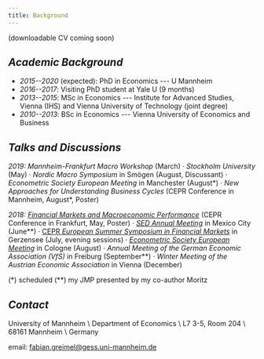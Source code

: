 ```yaml
---
title: Background
---
```


(downloadable CV coming soon)

## _Academic Background_

* _2015--2020_ (expected): PhD in Economics --- U Mannheim
* _2016--2017_: Visiting PhD student at Yale U (9 months)
* _2013--2015_: MSc in Economics --- Institute for Advanced Studies, Vienna (IHS) and Vienna University of Technology (joint degree)
* _2010--2013_: BSc in Economics --- Vienna University of Economics and Business


## _Talks and Discussions_

_2019:_ _Mannheim-Frankfurt Macro Workshop_ (March)
 · _Stockholm University_ (May)
 · _Nordic Macro Symposium_ in Smögen (August, Discussant)
 · _Econometric Society European Meeting_ in Manchester (August\*) 
 · _New Approaches for Understanding Business Cycles_ (CEPR Conference in Mannheim, August\*, Poster)

_2018:_ [_Financial Markets and Macroeconomic Performance_](https://safe-frankfurt.de/fileadmin/user_upload/editor_common/Events/2018_DFG/Program_Macro_2018.pdf) (CEPR Conference in Frankfurt, May, Poster)
· [_SED Annual Meeting_](https://editorialexpress.com/conference/SED2018/program/SED2018.html#160) in Mexico City (June\*\*)
· [CEPR _European Summer Symposium in Financial Markets_](https://cepr.org/5689) in Gerzensee (July, evening sessions)
· [_Econometric Society European Meeting_](https://editorialexpress.com/conference/EEAESEM2018/program/EEAESEM2018.html#196) in Cologne (August)
· _Annual Meeting of the German Economic Association (VfS)_ in Freiburg (September\*\*)
· _Winter Meeting of the Austrian Economic Association_ in Vienna (December)

(*) scheduled
(**) my JMP presented by my co-author Moritz

## _Contact_

University of Mannheim \\
Department of Economics \\
L7 3-5, Room 204 \\
68161 Mannheim \\
Germany

email: fabian.greimel@gess.uni-mannheim.de
